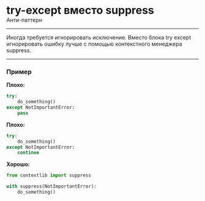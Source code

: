 
<div>
    <h1 style="margin: 0;">try-except вместо suppress</h1>
    <p style="margin: 0;">Анти-паттерн</p>
</div>

***

Иногда требуется игнорировать исключение.
Вместо блока try except игнорировать ошибку лучше с помощью контекстного менеджера suppress.

***

### Пример 

**Плохо:**
```python
try:
    do_something()
except NotImportantError:
    pass
```
**Плохо:**
```python
try:
    do_something()
except NotImportantError:
    continue
```
**Хорошо:**
```python
from contextlib import suppress

with suppress(NotImportantError):
    do_something()
```

